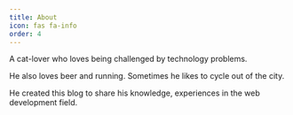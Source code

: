 ```yaml
---
title: About
icon: fas fa-info
order: 4
---
```




A cat-lover who loves being challenged by technology problems.

He also loves beer and running. Sometimes he likes to cycle out of the city.

He created this blog to share his knowledge, experiences in the web development field.
